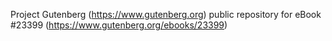 Project Gutenberg (https://www.gutenberg.org) public repository for eBook #23399 (https://www.gutenberg.org/ebooks/23399)
